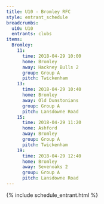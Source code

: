```yaml
---
title: U10 - Bromley RFC
style: entrant_schedule
breadcrumbs:
  u10: U10
  entrants: clubs
items:
  Bromley:
    11:
      time: 2018-04-29 10:00
      home: Bromley
      away: Hackney Bulls 2
      group: Group A
      pitch: Twickenham
    13:
      time: 2018-04-29 10:40
      home: Bromley
      away: Old Dunstonians
      group: Group A
      pitch: Lansdowne Road
    15:
      time: 2018-04-29 11:20
      home: Ashford
      away: Bromley
      group: Group A
      pitch: Twickenham
    19:
      time: 2018-04-29 12:40
      home: Bromley
      away: Sevenoaks 2
      group: Group A
      pitch: Lansdowne Road
---
```


{% include schedule_entrant.html %}
